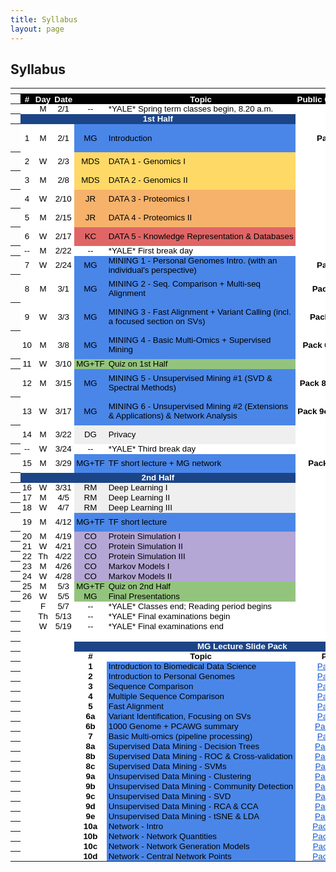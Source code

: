 ```yaml
---
title: Syllabus
layout: page
---
```


## Syllabus
<meta http-equiv="Content-Type" content="text/html; charset=utf-8">
<link type="text/css" rel="stylesheet" href="resources/sheet.css">
<style type="text/css">.ritz .waffle a { color: inherit; }.ritz .waffle .s10{background-color:#4a86e8;text-align:left;color:#000000;font-family:'docs-Helvetica Neue',Arial;font-size:10pt;vertical-align:middle;white-space:nowrap;overflow:hidden;direction:ltr;padding:0px 3px 0px 3px;}.ritz .waffle .s28{background-color:#ffffff;text-align:center;font-weight:bold;color:#000000;font-family:'Arial';font-size:10pt;vertical-align:middle;white-space:normal;overflow:hidden;direction:ltr;padding:0px 3px 0px 3px;}.ritz .waffle .s4{background-color:#ffffff;text-align:center;color:#000000;font-family:'Arial';font-size:10pt;vertical-align:middle;white-space:nowrap;overflow:hidden;direction:ltr;padding:0px 3px 0px 3px;}.ritz .waffle .s23{background-color:#efefef;text-align:center;color:#000000;font-family:'docs-Helvetica Neue',Arial;font-size:10pt;vertical-align:middle;white-space:nowrap;overflow:hidden;direction:ltr;padding:0px 3px 0px 3px;}.ritz .waffle .s3{background-color:#ffffff;text-align:left;color:#000000;font-family:'docs-Helvetica Neue',Arial;font-size:10pt;vertical-align:middle;white-space:nowrap;overflow:hidden;direction:ltr;padding:0px 3px 0px 3px;}.ritz .waffle .s30{background-color:#4a86e8;text-align:left;color:#000000;font-family:'docs-docs-Helvetica Neue',Arial;font-size:10pt;vertical-align:middle;white-space:normal;overflow:hidden;direction:ltr;padding:0px 3px 0px 3px;}.ritz .waffle .s22{background-color:#93c47d;text-align:left;color:#000000;font-family:'docs-Helvetica Neue',Arial;font-size:10pt;vertical-align:middle;white-space:normal;overflow:hidden;direction:ltr;padding:0px 3px 0px 3px;}.ritz .waffle .s1{background-color:#ffffff;text-align:center;color:#000000;font-family:'docs-Helvetica Neue',Arial;font-size:10pt;vertical-align:middle;white-space:nowrap;overflow:hidden;direction:ltr;padding:0px 3px 0px 3px;}.ritz .waffle .s18{background-color:#e06666;text-align:left;color:#000000;font-family:'docs-Helvetica Neue',Arial;font-size:10pt;vertical-align:middle;white-space:nowrap;overflow:hidden;direction:ltr;padding:0px 3px 0px 3px;}.ritz .waffle .s12{background-color:#ffffff;text-align:center;color:#000000;font-family:'Arial';font-size:10pt;vertical-align:middle;white-space:normal;overflow:hidden;word-wrap:break-word;direction:ltr;padding:0px 3px 0px 3px;}.ritz .waffle .s13{background-color:#ffd966;text-align:center;color:#000000;font-family:'docs-Helvetica Neue',Arial;font-size:10pt;vertical-align:middle;white-space:nowrap;overflow:hidden;direction:ltr;padding:0px 3px 0px 3px;}.ritz .waffle .s29{background-color:#ffffff;text-align:center;text-decoration:underline;-webkit-text-decoration-skip:none;text-decoration-skip-ink:none;color:#1155cc;font-family:'docs-Helvetica Neue',Arial;font-size:10pt;vertical-align:middle;white-space:nowrap;overflow:hidden;direction:ltr;padding:0px 3px 0px 3px;}.ritz .waffle .s14{background-color:#ffd966;text-align:left;color:#000000;font-family:'docs-Helvetica Neue',Arial;font-size:10pt;vertical-align:middle;white-space:nowrap;overflow:hidden;direction:ltr;padding:0px 3px 0px 3px;}.ritz .waffle .s7{background-color:#ffffff;text-align:center;text-decoration:underline;-webkit-text-decoration-skip:none;text-decoration-skip-ink:none;color:#1155cc;font-family:'Arial';font-size:10pt;vertical-align:middle;white-space:normal;overflow:hidden;direction:ltr;padding:0px 3px 0px 3px;}.ritz .waffle .s9{background-color:#4a86e8;text-align:center;color:#000000;font-family:'docs-Helvetica Neue',Arial;font-size:10pt;vertical-align:middle;white-space:nowrap;overflow:hidden;direction:ltr;padding:0px 3px 0px 3px;}.ritz .waffle .s11{background-color:#ffffff;text-align:center;font-weight:bold;color:#000000;font-family:'docs-Helvetica Neue',Arial;font-size:10pt;vertical-align:middle;white-space:nowrap;overflow:hidden;direction:ltr;padding:0px 3px 0px 3px;}.ritz .waffle .s5{background-color:#1c4587;text-align:center;font-weight:bold;color:#ffffff;font-family:'docs-Helvetica Neue',Arial;font-size:10pt;vertical-align:middle;white-space:nowrap;overflow:hidden;direction:ltr;padding:0px 3px 0px 3px;}.ritz .waffle .s27{background-color:#1c4587;text-align:center;font-weight:bold;color:#ffffff;font-family:'Arial';font-size:10pt;vertical-align:middle;white-space:normal;overflow:hidden;direction:ltr;padding:0px 3px 0px 3px;}.ritz .waffle .s24{background-color:#efefef;text-align:left;color:#000000;font-family:'docs-Helvetica Neue',Arial;font-size:10pt;vertical-align:middle;white-space:normal;overflow:hidden;direction:ltr;padding:0px 3px 0px 3px;}.ritz .waffle .s32{background-color:#4a86e8;text-align:left;color:#000000;font-family:'Arial';font-size:10pt;vertical-align:middle;white-space:normal;overflow:hidden;direction:ltr;padding:0px 3px 0px 3px;}.ritz .waffle .s21{background-color:#93c47d;text-align:center;color:#000000;font-family:'docs-Helvetica Neue',Arial;font-size:10pt;vertical-align:middle;white-space:nowrap;overflow:hidden;direction:ltr;padding:0px 3px 0px 3px;}.ritz .waffle .s8{background-color:#ffffff;text-align:center;color:#000000;font-family:'Arial';font-size:10pt;vertical-align:middle;white-space:normal;overflow:hidden;direction:ltr;padding:0px 3px 0px 3px;}.ritz .waffle .s25{background-color:#b4a7d6;text-align:center;color:#000000;font-family:'docs-Helvetica Neue',Arial;font-size:10pt;vertical-align:middle;white-space:nowrap;overflow:hidden;direction:ltr;padding:0px 3px 0px 3px;}.ritz .waffle .s17{background-color:#e06666;text-align:center;color:#000000;font-family:'docs-Helvetica Neue',Arial;font-size:10pt;vertical-align:middle;white-space:nowrap;overflow:hidden;direction:ltr;padding:0px 3px 0px 3px;}.ritz .waffle .s19{background-color:#4a86e8;text-align:left;color:#000000;font-family:'docs-Helvetica Neue',Arial;font-size:10pt;vertical-align:middle;white-space:normal;overflow:hidden;direction:ltr;padding:0px 3px 0px 3px;}.ritz .waffle .s6{background-color:#ffffff;text-align:center;font-weight:bold;color:#ffffff;font-family:'docs-Helvetica Neue',Arial;font-size:10pt;vertical-align:middle;white-space:nowrap;overflow:hidden;direction:ltr;padding:0px 3px 0px 3px;}.ritz .waffle .s26{background-color:#b4a7d6;text-align:left;color:#000000;font-family:'docs-Helvetica Neue',Arial;font-size:10pt;vertical-align:middle;white-space:normal;overflow:hidden;direction:ltr;padding:0px 3px 0px 3px;}.ritz .waffle .s16{background-color:#f6b26b;text-align:left;color:#000000;font-family:'docs-Helvetica Neue',Arial;font-size:10pt;vertical-align:middle;white-space:nowrap;overflow:hidden;direction:ltr;padding:0px 3px 0px 3px;}.ritz .waffle .s0{background-color:#000000;text-align:center;font-weight:bold;color:#ffffff;font-family:'docs-Helvetica Neue',Arial;font-size:10pt;vertical-align:middle;white-space:nowrap;overflow:hidden;direction:ltr;padding:0px 3px 0px 3px;}.ritz .waffle .s20{background-color:#ffffff;text-align:center;font-weight:bold;color:#000000;font-family:'Arial';font-size:10pt;vertical-align:middle;white-space:nowrap;overflow:hidden;direction:ltr;padding:0px 3px 0px 3px;}.ritz .waffle .s2{background-color:#ffffff;text-align:center;color:#000000;font-family:'docs-Helvetica Neue',Arial;font-size:10pt;vertical-align:middle;white-space:normal;overflow:hidden;word-wrap:break-word;direction:ltr;padding:0px 3px 0px 3px;}.ritz .waffle .s31{background-color:#ffffff;text-align:center;text-decoration:underline;-webkit-text-decoration-skip:none;text-decoration-skip-ink:none;color:#1155cc;font-family:'Arial';font-size:10pt;vertical-align:middle;white-space:nowrap;overflow:hidden;direction:ltr;padding:0px 3px 0px 3px;}.ritz .waffle .s15{background-color:#f6b26b;text-align:center;color:#000000;font-family:'docs-Helvetica Neue',Arial;font-size:10pt;vertical-align:middle;white-space:nowrap;overflow:hidden;direction:ltr;padding:0px 3px 0px 3px;}</style>
<div class="ritz grid-container" dir="ltr">
    <table class="waffle" cellspacing="0" cellpadding="0">
        <thead>
            <tr>
                <th class="row-header freezebar-origin-ltr"></th>
                <th id="154769403C0" style="width:32px;" class="column-headers-background"></th>
                <th id="154769403C1" style="width:37px;" class="column-headers-background"></th>
                <th id="154769403C2" style="width:47px;" class="column-headers-background"></th>
                <th id="154769403C3" style="width:100px;" class="column-headers-background"></th>
                <th id="154769403C4" style="width:519px;" class="column-headers-background"></th>
                <th id="154769403C5" style="width:120px;" class="column-headers-background"></th>
                <th id="154769403C6" style="width:170px;" class="column-headers-background"></th>
                <th id="154769403C7" style="width:104px;" class="column-headers-background"></th></tr>
        </thead>
        <tbody>
            <tr style="height: 16px">
                <th id="154769403R0" style="height: 16px;" class="row-headers-background">
                    <div class="row-header-wrapper" style="line-height: 16px"></div></th>
                <td class="s0" dir="ltr">#</td>
                <td class="s0" dir="ltr">Day</td>
                <td class="s0" dir="ltr">Date</td>
                <td class="s0"></td>
                <td class="s0" dir="ltr">Topic</td>
                <td class="s0" dir="ltr">Public Comment</td>
                <td class="s0" dir="ltr">URL</td>
                <td class="s0" dir="ltr">URL 2</td></tr>
            <tr style="height: 16px">
                <th id="154769403R1" style="height: 16px;" class="row-headers-background">
                    <div class="row-header-wrapper" style="line-height: 16px"></div></th>
                <td class="s1"></td>
                <td class="s2" dir="ltr">M</td>
                <td class="s2" dir="ltr">2/1</td>
                <td class="s1" dir="ltr">--</td>
                <td class="s3" dir="ltr">*YALE* Spring term classes begin, 8.20 a.m.</td>
                <td class="s4"></td>
                <td class="s4" dir="ltr"></td>
                <td class="s4" dir="ltr"></td>
            </tr>
            <tr style="height: 16px">
                <th id="154769403R2" style="height: 16px;" class="row-headers-background">
                    <div class="row-header-wrapper" style="line-height: 16px"></div></th>
                <td class="s5" dir="ltr" colspan="5">1st Half</td>
                <td class="s6" dir="ltr"></td>
                <td class="s7" dir="ltr"></td>
                <td class="s8"></td>
            </tr>
            <tr style="height: 16px">
                <th id="154769403R3" style="height: 16px;" class="row-headers-background">
                    <div class="row-header-wrapper" style="line-height: 16px"></div></th>
                <td class="s1" dir="ltr">1</td>
                <td class="s2" dir="ltr">M</td>
                <td class="s2" dir="ltr">2/1</td>
                <td class="s9" dir="ltr">MG</td>
                <td class="s10" dir="ltr">Introduction</td>
                <td class="s11" dir="ltr">Pack 1</td>
                <td class="s12" dir="ltr">See below for MG Slides</td>
                <td class="s7" dir="ltr">
                    <a target="_blank" href="https://www.dropbox.com/s/gf0054x92ja8cn0/cbb752-MG-spr21-01-biomed-datasci-intro.mp4?dl=0">Video</a></td>
            </tr>
            <tr style="height: 16px">
                <th id="154769403R4" style="height: 16px;" class="row-headers-background">
                    <div class="row-header-wrapper" style="line-height: 16px"></div></th>
                <td class="s1" dir="ltr">2</td>
                <td class="s2" dir="ltr">W</td>
                <td class="s2" dir="ltr">2/3</td>
                <td class="s13" dir="ltr">MDS</td>
                <td class="s14" dir="ltr">DATA 1 - Genomics I</td>
                <td class="s11" dir="ltr"></td>
                <td class="s7" dir="ltr">
                    <a target="_blank" href="http://files2.gersteinlab.org/public-docs/2021/02.03/210203_Genomics.pdf">Genomic 1 [PDF]</a></td>
                <td class="s8"></td>
            </tr>
            <tr style="height: 16px">
                <th id="154769403R5" style="height: 16px;" class="row-headers-background">
                    <div class="row-header-wrapper" style="line-height: 16px"></div></th>
                <td class="s1" dir="ltr">3</td>
                <td class="s2" dir="ltr">M</td>
                <td class="s2" dir="ltr">2/8</td>
                <td class="s13" dir="ltr">MDS</td>
                <td class="s14" dir="ltr">DATA 2 - Genomics II</td>
                <td class="s11" dir="ltr"></td>
                <td class="s7" dir="ltr">
                    <a target="_blank" href="http://files2.gersteinlab.org/public-docs/2021/02.08/210207_Genomics_II.pdf">Genomic 2 [PDF]</a></td>
                <td class="s8"></td>
            </tr>
            <tr style="height: 16px">
                <th id="154769403R6" style="height: 16px;" class="row-headers-background">
                    <div class="row-header-wrapper" style="line-height: 16px"></div></th>
                <td class="s1" dir="ltr">4</td>
                <td class="s2">W</td>
                <td class="s2" dir="ltr">2/10</td>
                <td class="s15" dir="ltr">JR</td>
                <td class="s16" dir="ltr">DATA 3 - Proteomics I</td>
                <td class="s11" dir="ltr"></td>
                <td class="s7" dir="ltr">
                    <a target="_blank" href="http://files2.gersteinlab.org/public-docs/2021/02.10/CBB_752_2021_Proteins.pdf">Proteomics 1 [PDF]</a></td>
                <td class="s8"></td>
            </tr>
            <tr style="height: 16px">
                <th id="154769403R7" style="height: 16px;" class="row-headers-background">
                    <div class="row-header-wrapper" style="line-height: 16px"></div></th>
                <td class="s1" dir="ltr">5</td>
                <td class="s2">M</td>
                <td class="s2" dir="ltr">2/15</td>
                <td class="s15" dir="ltr">JR</td>
                <td class="s16" dir="ltr">DATA 4 - Proteomics II</td>
                <td class="s11" dir="ltr"></td>
                <td class="s7" dir="ltr">
                    <a target="_blank" href="http://files2.gersteinlab.org/public-docs/2021/02.15/CBB_752_2021_Structure.pdf">Proteomics 2 [PDF]</a></td>
                <td class="s8"></td>
            </tr>
            <tr style="height: 16px">
                <th id="154769403R8" style="height: 16px;" class="row-headers-background">
                    <div class="row-header-wrapper" style="line-height: 16px"></div></th>
                <td class="s1" dir="ltr">6</td>
                <td class="s2">W</td>
                <td class="s2" dir="ltr">2/17</td>
                <td class="s17" dir="ltr">KC</td>
                <td class="s18" dir="ltr">DATA 5 - Knowledge Representation &amp; Databases</td>
                <td class="s4"></td>
                <td class="s7" dir="ltr">
                    <a target="_blank" href="http://files2.gersteinlab.org/public-docs/2021/02.17/Database_KB_Cheung_2_17_21.pptx">Database [PPTX]</a></td>
                <td class="s8"></td>
            </tr>
            <tr style="height: 16px">
                <th id="154769403R9" style="height: 16px;" class="row-headers-background">
                    <div class="row-header-wrapper" style="line-height: 16px"></div></th>
                <td class="s1" dir="ltr">--</td>
                <td class="s2">M</td>
                <td class="s2" dir="ltr">2/22</td>
                <td class="s1" dir="ltr">--</td>
                <td class="s3" dir="ltr">*YALE* First break day</td>
                <td class="s11" dir="ltr"></td>
                <td class="s8"></td>
                <td class="s8"></td>
            </tr>
            <tr style="height: 16px">
                <th id="154769403R10" style="height: 16px;" class="row-headers-background">
                    <div class="row-header-wrapper" style="line-height: 16px"></div></th>
                <td class="s1" dir="ltr">7</td>
                <td class="s2">W</td>
                <td class="s2" dir="ltr">2/24</td>
                <td class="s9" dir="ltr">MG</td>
                <td class="s19">MINING 1 - Personal Genomes Intro. (with an individual&#39;s perspective)</td>
                <td class="s11" dir="ltr">Pack 2</td>
                <td class="s7" dir="ltr">
                    <a target="_blank" href="http://files2.gersteinlab.org/public-docs/2021/02.24/Zimmer_MBB_452_genome_talk_2021.pdf">Carl Slides [PDF]</a></td>
                <td class="s8"></td>
            </tr>
            <tr style="height: 16px">
                <th id="154769403R11" style="height: 16px;" class="row-headers-background">
                    <div class="row-header-wrapper" style="line-height: 16px"></div></th>
                <td class="s1" dir="ltr">8</td>
                <td class="s2">M</td>
                <td class="s2" dir="ltr">3/1</td>
                <td class="s9" dir="ltr">MG</td>
                <td class="s19" dir="ltr">MINING 2 - Seq. Comparison + Multi-seq Alignment</td>
                <td class="s20" dir="ltr">Pack 3, 4</td>
                <td class="s12" dir="ltr">See below for MG Slides</td>
                <td class="s8"></td>
            </tr>
            <tr style="height: 16px">
                <th id="154769403R12" style="height: 16px;" class="row-headers-background">
                    <div class="row-header-wrapper" style="line-height: 16px"></div></th>
                <td class="s1" dir="ltr">9</td>
                <td class="s2">W</td>
                <td class="s2" dir="ltr">3/3</td>
                <td class="s9" dir="ltr">MG</td>
                <td class="s19" dir="ltr">MINING 3 - Fast Alignment + Variant Calling (incl. a focused section on SVs)</td>
                <td class="s20" dir="ltr">Pack 5, 6a</td>
                <td class="s12" dir="ltr">See below for MG Slides</td>
                <td class="s8"></td>
            </tr>
            <tr style="height: 16px">
                <th id="154769403R13" style="height: 16px;" class="row-headers-background">
                    <div class="row-header-wrapper" style="line-height: 16px"></div></th>
                <td class="s1" dir="ltr">10</td>
                <td class="s2">M</td>
                <td class="s2" dir="ltr">3/8</td>
                <td class="s9" dir="ltr">MG</td>
                <td class="s19">MINING 4 - Basic Multi-Omics + Supervised Mining</td>
                <td class="s20" dir="ltr">Pack 6b, 7, 8a</td>
                <td class="s12" dir="ltr">See below for MG Slides</td>
                <td class="s8"></td>
            </tr>
            <tr style="height: 16px">
                <th id="154769403R14" style="height: 16px;" class="row-headers-background">
                    <div class="row-header-wrapper" style="line-height: 16px"></div></th>
                <td class="s1" dir="ltr">11</td>
                <td class="s2">W</td>
                <td class="s2" dir="ltr">3/10</td>
                <td class="s21" dir="ltr">MG+TF</td>
                <td class="s22">Quiz on 1st Half</td>
                <td class="s8"></td>
                <td class="s8"></td>
                <td class="s8"></td>
            </tr>
            <tr style="height: 16px">
                <th id="154769403R15" style="height: 16px;" class="row-headers-background">
                    <div class="row-header-wrapper" style="line-height: 16px"></div></th>
                <td class="s1" dir="ltr">12</td>
                <td class="s2">M</td>
                <td class="s2" dir="ltr">3/15</td>
                <td class="s9" dir="ltr">MG</td>
                <td class="s19">MINING 5 - Unsupervised Mining #1 (SVD &amp; Spectral Methods)</td>
                <td class="s20" dir="ltr">Pack 8b-c, 9a-b</td>
                <td class="s12" dir="ltr">See below for MG Slides</td>
                <td class="s8"></td>
            </tr>
            <tr style="height: 16px">
                <th id="154769403R16" style="height: 16px;" class="row-headers-background">
                    <div class="row-header-wrapper" style="line-height: 16px"></div></th>
                <td class="s1" dir="ltr">13</td>
                <td class="s2">W</td>
                <td class="s2" dir="ltr">3/17</td>
                <td class="s9" dir="ltr">MG</td>
                <td class="s19">MINING 6 - Unsupervised Mining #2 (Extensions &amp; Applications) &amp; Network Analysis</td>
                <td class="s20" dir="ltr">Pack 9c-e, 10a-b</td>
                <td class="s12" dir="ltr">See below for MG Slides</td>
                <td class="s8"></td>
            </tr>
            <tr style="height: 16px">
                <th id="154769403R17" style="height: 16px;" class="row-headers-background">
                    <div class="row-header-wrapper" style="line-height: 16px"></div></th>
                <td class="s1" dir="ltr">14</td>
                <td class="s2">M</td>
                <td class="s2" dir="ltr">3/22</td>
                <td class="s23" dir="ltr">DG</td>
                <td class="s24">Privacy</td>
                <td class="s4"></td>
                <td class="s7" dir="ltr">
                    <a target="_blank" href="http://files2.gersteinlab.org/public-docs/2021/04.19/Privacy.pptx">Privacy [PPT]</a></td>
                <td class="s8"></td>
            </tr>
            <tr style="height: 16px">
                <th id="154769403R18" style="height: 16px;" class="row-headers-background">
                    <div class="row-header-wrapper" style="line-height: 16px"></div></th>
                <td class="s1" dir="ltr">--</td>
                <td class="s2" dir="ltr">W</td>
                <td class="s2" dir="ltr">3/24</td>
                <td class="s1" dir="ltr">--</td>
                <td class="s3" dir="ltr">*YALE* Third break day</td>
                <td class="s4"></td>
                <td class="s8"></td>
                <td class="s8"></td>
            </tr>
            <tr style="height: 16px">
                <th id="154769403R19" style="height: 16px;" class="row-headers-background">
                    <div class="row-header-wrapper" style="line-height: 16px"></div></th>
                <td class="s1" dir="ltr">15</td>
                <td class="s2">M</td>
                <td class="s2" dir="ltr">3/29</td>
                <td class="s9" dir="ltr">MG+TF</td>
                <td class="s19" dir="ltr">TF short lecture + MG network</td>
                <td class="s20" dir="ltr">Pack 10c-d</td>
                <td class="s7" dir="ltr">
                    <a target="_blank" href="http://files2.gersteinlab.org/public-docs/2021/03.29/eQTL.pptx">eQTL [PPT]</a></td>
                <td class="s8"></td>
            </tr>
            <tr style="height: 16px">
                <th id="154769403R20" style="height: 16px;" class="row-headers-background">
                    <div class="row-header-wrapper" style="line-height: 16px"></div></th>
                <td class="s5" dir="ltr" colspan="5">2nd Half</td>
                <td class="s6" dir="ltr"></td>
                <td class="s8"></td>
                <td class="s8"></td>
            </tr>
            <tr style="height: 16px">
                <th id="154769403R21" style="height: 16px;" class="row-headers-background">
                    <div class="row-header-wrapper" style="line-height: 16px"></div></th>
                <td class="s1" dir="ltr">16</td>
                <td class="s2" dir="ltr">W</td>
                <td class="s2" dir="ltr">3/31</td>
                <td class="s23" dir="ltr">RM</td>
                <td class="s24">Deep Learning I</td>
                <td class="s4"></td>
                <td class="s7" dir="ltr">
                    <a target="_blank" href="http://files2.gersteinlab.org/public-docs/2021/03.31/DeepLearning_I_IntroDL.pdf">DL 1 [PDF]</a></td>
                <td class="s8"></td>
            </tr>
            <tr style="height: 16px">
                <th id="154769403R22" style="height: 16px;" class="row-headers-background">
                    <div class="row-header-wrapper" style="line-height: 16px"></div></th>
                <td class="s1" dir="ltr">17</td>
                <td class="s2">M</td>
                <td class="s2" dir="ltr">4/5</td>
                <td class="s23" dir="ltr">RM</td>
                <td class="s24">Deep Learning II</td>
                <td class="s8"></td>
                <td class="s7" dir="ltr">
                    <a target="_blank" href="http://files2.gersteinlab.org/public-docs/2021/04.05/DeepLearning_II_2021.pdf">DL 2 [PDF]</a></td>
                <td class="s8"></td>
            </tr>
            <tr style="height: 16px">
                <th id="154769403R23" style="height: 16px;" class="row-headers-background">
                    <div class="row-header-wrapper" style="line-height: 16px"></div></th>
                <td class="s1" dir="ltr">18</td>
                <td class="s2" dir="ltr">W</td>
                <td class="s2" dir="ltr">4/7</td>
                <td class="s23" dir="ltr">RM</td>
                <td class="s24">Deep Learning III</td>
                <td class="s8"></td>
                <td class="s7" dir="ltr">
                    <a target="_blank" href="http://files2.gersteinlab.org/public-docs/2021/04.07/DeepLearning_III_VAE_and_GAN.pdf">DL 3 [PDF]</a></td>
                <td class="s8"></td>
            </tr>
            <tr style="height: 16px">
                <th id="154769403R24" style="height: 16px;" class="row-headers-background">
                    <div class="row-header-wrapper" style="line-height: 16px"></div></th>
                <td class="s1" dir="ltr">19</td>
                <td class="s2">M</td>
                <td class="s2" dir="ltr">4/12</td>
                <td class="s9" dir="ltr">MG+TF</td>
                <td class="s19" dir="ltr">TF short lecture</td>
                <td class="s8"></td>
                <td class="s7" dir="ltr">
                    <a target="_blank" href="http://files2.gersteinlab.org/public-docs/2021/04.12/textmining.pptx">Textmining [PPT]</a></td>
                <td class="s7" dir="ltr">
                    <a target="_blank" href="http://files2.gersteinlab.org/public-docs/2021/04.12/ManolisKellis_GuestLecture.pptx">Manolis [PPT]</a></td>
            </tr>
            <tr style="height: 16px">
                <th id="154769403R25" style="height: 16px;" class="row-headers-background">
                    <div class="row-header-wrapper" style="line-height: 16px"></div></th>
                <td class="s1" dir="ltr">20</td>
                <td class="s2">M</td>
                <td class="s2" dir="ltr">4/19</td>
                <td class="s25" dir="ltr">CO</td>
                <td class="s26">Protein Simulation I</td>
                <td class="s4" dir="ltr"></td>
                <td class="s8"></td>
                <td class="s8"></td>
            </tr>
            <tr style="height: 16px">
                <th id="154769403R26" style="height: 16px;" class="row-headers-background">
                    <div class="row-header-wrapper" style="line-height: 16px"></div></th>
                <td class="s1" dir="ltr">21</td>
                <td class="s2" dir="ltr">W</td>
                <td class="s2" dir="ltr">4/21</td>
                <td class="s25" dir="ltr">CO</td>
                <td class="s26">Protein Simulation II</td>
                <td class="s4" dir="ltr"></td>
                <td class="s8"></td>
                <td class="s8"></td>
            </tr>
            <tr style="height: 16px">
                <th id="154769403R27" style="height: 16px;" class="row-headers-background">
                    <div class="row-header-wrapper" style="line-height: 16px"></div></th>
                <td class="s1" dir="ltr">22</td>
                <td class="s2" dir="ltr">Th</td>
                <td class="s2" dir="ltr">4/22</td>
                <td class="s25" dir="ltr">CO</td>
                <td class="s26">Protein Simulation III</td>
                <td class="s4" dir="ltr"></td>
                <td class="s8"></td>
                <td class="s8"></td>
            </tr>
            <tr style="height: 16px">
                <th id="154769403R28" style="height: 16px;" class="row-headers-background">
                    <div class="row-header-wrapper" style="line-height: 16px"></div></th>
                <td class="s1" dir="ltr">23</td>
                <td class="s2">M</td>
                <td class="s2" dir="ltr">4/26</td>
                <td class="s25" dir="ltr">CO</td>
                <td class="s26">Markov Models I</td>
                <td class="s4" dir="ltr"></td>
                <td class="s8"></td>
                <td class="s8"></td>
            </tr>
            <tr style="height: 16px">
                <th id="154769403R29" style="height: 16px;" class="row-headers-background">
                    <div class="row-header-wrapper" style="line-height: 16px"></div></th>
                <td class="s1" dir="ltr">24</td>
                <td class="s2" dir="ltr">W</td>
                <td class="s2" dir="ltr">4/28</td>
                <td class="s25" dir="ltr">CO</td>
                <td class="s26">Markov Models II</td>
                <td class="s4" dir="ltr"></td>
                <td class="s8"></td>
                <td class="s8"></td>
            </tr>
            <tr style="height: 16px">
                <th id="154769403R30" style="height: 16px;" class="row-headers-background">
                    <div class="row-header-wrapper" style="line-height: 16px"></div></th>
                <td class="s1" dir="ltr">25</td>
                <td class="s2">M</td>
                <td class="s2" dir="ltr">5/3</td>
                <td class="s21" dir="ltr">MG+TF</td>
                <td class="s22" dir="ltr">Quiz on 2nd Half</td>
                <td class="s4" dir="ltr"></td>
                <td class="s8"></td>
                <td class="s8"></td>
            </tr>
            <tr style="height: 16px">
                <th id="154769403R31" style="height: 16px;" class="row-headers-background">
                    <div class="row-header-wrapper" style="line-height: 16px"></div></th>
                <td class="s1" dir="ltr">26</td>
                <td class="s2" dir="ltr">W</td>
                <td class="s2" dir="ltr">5/5</td>
                <td class="s21" dir="ltr">MG</td>
                <td class="s22">Final Presentations</td>
                <td class="s4" dir="ltr"></td>
                <td class="s8"></td>
                <td class="s8"></td>
            </tr>
            <tr style="height: 16px">
                <th id="154769403R32" style="height: 16px;" class="row-headers-background">
                    <div class="row-header-wrapper" style="line-height: 16px"></div></th>
                <td class="s1"></td>
                <td class="s2" dir="ltr">F</td>
                <td class="s2" dir="ltr">5/7</td>
                <td class="s1" dir="ltr">--</td>
                <td class="s3" dir="ltr">*YALE* Classes end; Reading period begins</td>
                <td class="s4" dir="ltr"></td>
                <td class="s8"></td>
                <td class="s8"></td>
            </tr>
            <tr style="height: 16px">
                <th id="154769403R33" style="height: 16px;" class="row-headers-background">
                    <div class="row-header-wrapper" style="line-height: 16px"></div></th>
                <td class="s1"></td>
                <td class="s2" dir="ltr">Th</td>
                <td class="s2" dir="ltr">5/13</td>
                <td class="s1" dir="ltr">--</td>
                <td class="s3" dir="ltr">*YALE* Final examinations begin</td>
                <td class="s4"></td>
                <td class="s8"></td>
                <td class="s8"></td>
            </tr>
            <tr style="height: 16px">
                <th id="154769403R34" style="height: 16px;" class="row-headers-background">
                    <div class="row-header-wrapper" style="line-height: 16px"></div></th>
                <td class="s1"></td>
                <td class="s2" dir="ltr">W</td>
                <td class="s2" dir="ltr">5/19</td>
                <td class="s1" dir="ltr">--</td>
                <td class="s3" dir="ltr">*YALE* Final examinations end</td>
                <td class="s4"></td>
                <td class="s4" dir="ltr"></td>
                <td class="s4" dir="ltr"></td>
            </tr>
            <tr style="height: 16px">
                <th id="154769403R35" style="height: 16px;" class="row-headers-background">
                    <div class="row-header-wrapper" style="line-height: 16px"></div></th>
                <td class="s12"></td>
                <td class="s12"></td>
                <td class="s12"></td>
                <td class="s12"></td>
                <td class="s12"></td>
                <td class="s12"></td>
                <td class="s12"></td>
                <td class="s12"></td>
            </tr>
            <tr style="height: 16px">
                <th id="154769403R36" style="height: 16px;" class="row-headers-background">
                    <div class="row-header-wrapper" style="line-height: 16px"></div></th>
                <td class="s12"></td>
                <td class="s12"></td>
                <td class="s12"></td>
                <td class="s27" dir="ltr" colspan="4">MG Lecture Slide Pack</td>
                <td class="s12"></td>
            </tr>
            <tr style="height: 16px">
                <th id="154769403R37" style="height: 16px;" class="row-headers-background">
                    <div class="row-header-wrapper" style="line-height: 16px"></div></th>
                <td class="s12"></td>
                <td class="s12"></td>
                <td class="s12"></td>
                <td class="s28" dir="ltr">#</td>
                <td class="s28" dir="ltr">Topic</td>
                <td class="s20" dir="ltr">PDF</td>
                <td class="s20" dir="ltr">PPT</td>
                <td class="s12"></td>
            </tr>
            <tr style="height: 16px">
                <th id="154769403R38" style="height: 16px;" class="row-headers-background">
                    <div class="row-header-wrapper" style="line-height: 16px"></div></th>
                <td class="s12"></td>
                <td class="s12"></td>
                <td class="s12"></td>
                <td class="s28" dir="ltr">1</td>
                <td class="s19" dir="ltr">Introduction to Biomedical Data Science</td>
                <td class="s29" dir="ltr">
                    <a target="_blank" href="http://files2.gersteinlab.org/public-docs/2021/02.21/cbb752-MG-spr21-01-biomed-datasci-intro.pdf">Pack 1</a></td>
                <td class="s29" dir="ltr">
                    <a target="_blank" href="http://files2.gersteinlab.org/public-docs/2021/02.21/cbb752-MG-spr21-01-biomed-datasci-intro.ppt">Pack 1</a></td>
                <td class="s12"></td>
            </tr>
            <tr style="height: 16px">
                <th id="154769403R39" style="height: 16px;" class="row-headers-background">
                    <div class="row-header-wrapper" style="line-height: 16px"></div></th>
                <td class="s12"></td>
                <td class="s12"></td>
                <td class="s12"></td>
                <td class="s28" dir="ltr">2</td>
                <td class="s30" dir="ltr">Introduction to Personal Genomes</td>
                <td class="s29" dir="ltr">
                    <a target="_blank" href="http://files2.gersteinlab.org/public-docs/2021/03.05/cbb752-MG-spr21-02-personalgenomes-intro.pdf">Pack 2</a></td>
                <td class="s29" dir="ltr">
                    <a target="_blank" href="http://files2.gersteinlab.org/public-docs/2021/03.05/cbb752-MG-spr21-02-personalgenomes-intro.pptx">Pack 2</a></td>
                <td class="s12"></td>
            </tr>
            <tr style="height: 16px">
                <th id="154769403R40" style="height: 16px;" class="row-headers-background">
                    <div class="row-header-wrapper" style="line-height: 16px"></div></th>
                <td class="s12"></td>
                <td class="s12"></td>
                <td class="s12"></td>
                <td class="s28" dir="ltr">3</td>
                <td class="s19" dir="ltr">Sequence Comparison</td>
                <td class="s31" dir="ltr">
                    <a target="_blank" href="http://files2.gersteinlab.org/public-docs/2021/03.05/cbb752-MG-spr21-03-seqcmp.pdf">Pack 3</a></td>
                <td class="s29" dir="ltr">
                    <a target="_blank" href="http://files2.gersteinlab.org/public-docs/2021/03.05/cbb752-MG-spr21-03-seqcmp.ppt">Pack 3</a></td>
                <td class="s12"></td>
            </tr>
            <tr style="height: 16px">
                <th id="154769403R41" style="height: 16px;" class="row-headers-background">
                    <div class="row-header-wrapper" style="line-height: 16px"></div></th>
                <td class="s12"></td>
                <td class="s12"></td>
                <td class="s12"></td>
                <td class="s28" dir="ltr">4</td>
                <td class="s19" dir="ltr">Multiple Sequence Comparison</td>
                <td class="s29" dir="ltr">
                    <a target="_blank" href="http://files2.gersteinlab.org/public-docs/2021/03.05/cbb752-MG-spr21-04-multiseq.pdf">Pack 4</a></td>
                <td class="s29" dir="ltr">
                    <a target="_blank" href="http://files2.gersteinlab.org/public-docs/2021/03.05/cbb752-MG-spr21-04-multiseq.ppt">Pack 4</a></td>
                <td class="s12"></td>
            </tr>
            <tr style="height: 16px">
                <th id="154769403R42" style="height: 16px;" class="row-headers-background">
                    <div class="row-header-wrapper" style="line-height: 16px"></div></th>
                <td class="s12"></td>
                <td class="s12"></td>
                <td class="s12"></td>
                <td class="s28" dir="ltr">5</td>
                <td class="s32" dir="ltr">Fast Alignment</td>
                <td class="s29" dir="ltr">
                    <a target="_blank" href="http://files2.gersteinlab.org/public-docs/2021/03.05/cbb752-MG-spr21-05-fastalign.pdf">Pack 5</a></td>
                <td class="s29" dir="ltr">
                    <a target="_blank" href="http://files2.gersteinlab.org/public-docs/2021/03.05/cbb752-MG-spr21-05-fastalign.ppt">Pack 5</a></td>
                <td class="s12"></td>
            </tr>
            <tr style="height: 16px">
                <th id="154769403R43" style="height: 16px;" class="row-headers-background">
                    <div class="row-header-wrapper" style="line-height: 16px"></div></th>
                <td class="s12"></td>
                <td class="s12"></td>
                <td class="s12"></td>
                <td class="s28" dir="ltr">6a</td>
                <td class="s32" dir="ltr">Variant Identification, Focusing on SVs</td>
                <td class="s29" dir="ltr">
                    <a target="_blank" href="http://files2.gersteinlab.org/public-docs/2021/03.05/cbb752-MG-spr21-06-SNVs-SVs.pdf">Pack 6</a></td>
                <td class="s29" dir="ltr">
                    <a target="_blank" href="http://files2.gersteinlab.org/public-docs/2021/03.05/cbb752-MG-spr21-06-SNVs-SVs.pptx">Pack 6</a></td>
                <td class="s12"></td>
            </tr>
            <tr style="height: 16px">
                <th id="154769403R44" style="height: 16px;" class="row-headers-background">
                    <div class="row-header-wrapper" style="line-height: 16px"></div></th>
                <td class="s12"></td>
                <td class="s12"></td>
                <td class="s12"></td>
                <td class="s28" dir="ltr">6b</td>
                <td class="s32" dir="ltr">1000 Genome + PCAWG summary</td>
                <td class="s29" dir="ltr">
                    <a target="_blank" href="http://files2.gersteinlab.org/public-docs/2021/04.25/cbb752-mg-spr21-06b-1000G-PCAWG.pdf">Pack 6b</a></td>
                <td class="s29" dir="ltr">
                    <a target="_blank" href="http://files2.gersteinlab.org/public-docs/2021/04.25/cbb752-mg-spr21-06b-1000G-PCAWG.pptx">Pack 6b</a></td>
                <td class="s12"></td>
            </tr>
            <tr style="height: 16px">
                <th id="154769403R45" style="height: 16px;" class="row-headers-background">
                    <div class="row-header-wrapper" style="line-height: 16px"></div></th>
                <td class="s12"></td>
                <td class="s12"></td>
                <td class="s12"></td>
                <td class="s28" dir="ltr">7</td>
                <td class="s32" dir="ltr">Basic Multi-omics (pipeline processing)</td>
                <td class="s29" dir="ltr">
                    <a target="_blank" href="http://files2.gersteinlab.org/public-docs/2021/04.25/cbb752-mg-spr21-07-multi-omics.pdf">Pack 7</a></td>
                <td class="s29" dir="ltr">
                    <a target="_blank" href="http://files2.gersteinlab.org/public-docs/2021/04.25/cbb752-mg-spr21-07-multi-omics.pptx">Pack 7</a></td>
                <td class="s12"></td>
            </tr>
            <tr style="height: 16px">
                <th id="154769403R46" style="height: 16px;" class="row-headers-background">
                    <div class="row-header-wrapper" style="line-height: 16px"></div></th>
                <td class="s12"></td>
                <td class="s12"></td>
                <td class="s12"></td>
                <td class="s28" dir="ltr">8a</td>
                <td class="s32" dir="ltr">Supervised Data Mining - Decision Trees</td>
                <td class="s29" dir="ltr">
                    <a target="_blank" href="http://files2.gersteinlab.org/public-docs/2021/04.25/cbb752-mg-spr21-08a-datamining-supervised-decisiontrees.pdf">Pack 8a</a></td>
                <td class="s29" dir="ltr">
                    <a target="_blank" href="http://files2.gersteinlab.org/public-docs/2021/04.25/cbb752-mg-spr21-08a-datamining-supervised-decisiontrees.ppt">Pack 8a</a></td>
                <td class="s12"></td>
            </tr>
            <tr style="height: 16px">
                <th id="154769403R47" style="height: 16px;" class="row-headers-background">
                    <div class="row-header-wrapper" style="line-height: 16px"></div></th>
                <td class="s12"></td>
                <td class="s12"></td>
                <td class="s12"></td>
                <td class="s28" dir="ltr">8b</td>
                <td class="s32" dir="ltr">Supervised Data Mining - ROC &amp; Cross-validation</td>
                <td class="s29" dir="ltr">
                    <a target="_blank" href="http://files2.gersteinlab.org/public-docs/2021/04.25/cbb752-mg-spr21-08b-datamining-supervised-ROCs-Cross-validation.pdf">Pack 8b</a></td>
                <td class="s29" dir="ltr">
                    <a target="_blank" href="http://files2.gersteinlab.org/public-docs/2021/04.25/cbb752-mg-spr21-08b-datamining-supervised-ROCs-Cross-validation.ppt">Pack 8b</a></td>
                <td class="s12"></td>
            </tr>
            <tr style="height: 16px">
                <th id="154769403R48" style="height: 16px;" class="row-headers-background">
                    <div class="row-header-wrapper" style="line-height: 16px"></div></th>
                <td class="s12"></td>
                <td class="s12"></td>
                <td class="s12"></td>
                <td class="s28" dir="ltr">8c</td>
                <td class="s32" dir="ltr">Supervised Data Mining - SVMs</td>
                <td class="s29" dir="ltr">
                    <a target="_blank" href="http://files2.gersteinlab.org/public-docs/2021/04.25/cbb752-mg-spr21-08c-datamining-supervised-SVMs.pdf">Pack 8c</a></td>
                <td class="s29" dir="ltr">
                    <a target="_blank" href="http://files2.gersteinlab.org/public-docs/2021/04.25/cbb752-mg-spr21-08c-datamining-supervised-SVMs.ppt">Pack 8c</a></td>
                <td class="s12"></td>
            </tr>
            <tr style="height: 16px">
                <th id="154769403R49" style="height: 16px;" class="row-headers-background">
                    <div class="row-header-wrapper" style="line-height: 16px"></div></th>
                <td class="s12"></td>
                <td class="s12"></td>
                <td class="s12"></td>
                <td class="s28" dir="ltr">9a</td>
                <td class="s32" dir="ltr">Unsupervised Data Mining - Clustering</td>
                <td class="s29" dir="ltr">
                    <a target="_blank" href="http://files2.gersteinlab.org/public-docs/2021/04.25/cbb752-mg-spr21-09a-datamining-unsupervised--clustering.pdf">Pack 9a</a></td>
                <td class="s29" dir="ltr">
                    <a target="_blank" href="http://files2.gersteinlab.org/public-docs/2021/04.25/cbb752-mg-spr21-09a-datamining-unsupervised--clustering.pptx">Pack 9a</a></td>
                <td class="s12"></td>
            </tr>
            <tr style="height: 16px">
                <th id="154769403R50" style="height: 16px;" class="row-headers-background">
                    <div class="row-header-wrapper" style="line-height: 16px"></div></th>
                <td class="s12"></td>
                <td class="s12"></td>
                <td class="s12"></td>
                <td class="s28" dir="ltr">9b</td>
                <td class="s32" dir="ltr">Unsupervised Data Mining - Community Detection</td>
                <td class="s29" dir="ltr">
                    <a target="_blank" href="http://files2.gersteinlab.org/public-docs/2021/04.25/cbb752-mg-spr21-09b-datamining-unsupervised--community-detection.pdf">Pack 9b</a></td>
                <td class="s29" dir="ltr">
                    <a target="_blank" href="http://files2.gersteinlab.org/public-docs/2021/04.25/cbb752-mg-spr21-09b-datamining-unsupervised--community-detection.pptx">Pack 9b</a></td>
                <td class="s12"></td>
            </tr>
            <tr style="height: 16px">
                <th id="154769403R51" style="height: 16px;" class="row-headers-background">
                    <div class="row-header-wrapper" style="line-height: 16px"></div></th>
                <td class="s12"></td>
                <td class="s12"></td>
                <td class="s12"></td>
                <td class="s28" dir="ltr">9c</td>
                <td class="s32" dir="ltr">Unsupervised Data Mining - SVD</td>
                <td class="s29" dir="ltr">
                    <a target="_blank" href="http://files2.gersteinlab.org/public-docs/2021/04.25/cbb752-mg-spr21-09c-datamining-unsupervised--svd.pdf">Pack 9c</a></td>
                <td class="s29" dir="ltr">
                    <a target="_blank" href="http://files2.gersteinlab.org/public-docs/2021/04.25/cbb752-mg-spr21-09c-datamining-unsupervised--svd.pptx">Pack 9c</a></td>
                <td class="s12"></td>
            </tr>
            <tr style="height: 16px">
                <th id="154769403R52" style="height: 16px;" class="row-headers-background">
                    <div class="row-header-wrapper" style="line-height: 16px"></div></th>
                <td class="s12"></td>
                <td class="s12"></td>
                <td class="s12"></td>
                <td class="s28" dir="ltr">9d</td>
                <td class="s32" dir="ltr">Unsupervised Data Mining - RCA &amp; CCA</td>
                <td class="s29" dir="ltr">
                    <a target="_blank" href="http://files2.gersteinlab.org/public-docs/2021/04.25/cbb752-mg-spr21-09d-datamining-unsupervised--rca-cca.pdf">Pack 9d</a></td>
                <td class="s29" dir="ltr">
                    <a target="_blank" href="http://files2.gersteinlab.org/public-docs/2021/04.25/cbb752-mg-spr21-09d-datamining-unsupervised--rca-cca.pdf">Pack 9d</a></td>
                <td class="s12"></td>
            </tr>
            <tr style="height: 16px">
                <th id="154769403R53" style="height: 16px;" class="row-headers-background">
                    <div class="row-header-wrapper" style="line-height: 16px"></div></th>
                <td class="s12"></td>
                <td class="s12"></td>
                <td class="s12"></td>
                <td class="s28" dir="ltr">9e</td>
                <td class="s32" dir="ltr">Unsupervised Data Mining - tSNE &amp; LDA</td>
                <td class="s29" dir="ltr">
                    <a target="_blank" href="http://files2.gersteinlab.org/public-docs/2021/04.25/cbb752-mg-spr21-09e-datamining-unsupervised--tsne-lda.pdf">Pack 9e</a></td>
                <td class="s29" dir="ltr">
                    <a target="_blank" href="http://files2.gersteinlab.org/public-docs/2021/04.25/cbb752-mg-spr21-09e-datamining-unsupervised--tsne-lda.pptx">Pack 9e</a></td>
                <td class="s12"></td>
            </tr>
            <tr style="height: 16px">
                <th id="154769403R54" style="height: 16px;" class="row-headers-background">
                    <div class="row-header-wrapper" style="line-height: 16px"></div></th>
                <td class="s12"></td>
                <td class="s12"></td>
                <td class="s12"></td>
                <td class="s28" dir="ltr">10a</td>
                <td class="s32" dir="ltr">Network - Intro</td>
                <td class="s29" dir="ltr">
                    <a target="_blank" href="http://files2.gersteinlab.org/public-docs/2021/04.25/cbb752-mg-spr21-10a-network-topology-analysis.pdf">Pack 10a</a></td>
                <td class="s29" dir="ltr">
                    <a target="_blank" href="http://files2.gersteinlab.org/public-docs/2021/04.25/cbb752-mg-spr21-10a-network-topology-analysis.ppt">Pack 10a</a></td>
                <td class="s12"></td>
            </tr>
            <tr style="height: 16px">
                <th id="154769403R55" style="height: 16px;" class="row-headers-background">
                    <div class="row-header-wrapper" style="line-height: 16px"></div></th>
                <td class="s12"></td>
                <td class="s12"></td>
                <td class="s12"></td>
                <td class="s28" dir="ltr">10b</td>
                <td class="s32" dir="ltr">Network - Network Quantities</td>
                <td class="s29" dir="ltr">
                    <a target="_blank" href="http://files2.gersteinlab.org/public-docs/2021/04.25/cbb752-mg-spr21-10b-network-topology-analysis.pdf">Pack 10b</a></td>
                <td class="s29" dir="ltr">
                    <a target="_blank" href="http://files2.gersteinlab.org/public-docs/2021/04.25/cbb752-mg-spr21-10b-network-topology-analysis.ppt">Pack 10b</a></td>
                <td class="s12"></td>
            </tr>
            <tr style="height: 16px">
                <th id="154769403R56" style="height: 16px;" class="row-headers-background">
                    <div class="row-header-wrapper" style="line-height: 16px"></div></th>
                <td class="s12"></td>
                <td class="s12"></td>
                <td class="s12"></td>
                <td class="s28" dir="ltr">10c</td>
                <td class="s32" dir="ltr">Network - Network Generation Models</td>
                <td class="s29" dir="ltr">
                    <a target="_blank" href="http://files2.gersteinlab.org/public-docs/2021/04.25/cbb752-mg-spr21-10c-network-topology-analysis.pdf">Pack 10c</a></td>
                <td class="s29" dir="ltr">
                    <a target="_blank" href="http://files2.gersteinlab.org/public-docs/2021/04.25/cbb752-mg-spr21-10c-network-topology-analysis.ppt">Pack 10c</a></td>
                <td class="s12"></td>
            </tr>
            <tr style="height: 16px">
                <th id="154769403R57" style="height: 16px;" class="row-headers-background">
                    <div class="row-header-wrapper" style="line-height: 16px"></div></th>
                <td class="s12"></td>
                <td class="s12"></td>
                <td class="s12"></td>
                <td class="s28" dir="ltr">10d</td>
                <td class="s32" dir="ltr">Network - Central Network Points</td>
                <td class="s31" dir="ltr">
                    <a target="_blank" href="http://files2.gersteinlab.org/public-docs/2021/04.25/cbb752-mg-spr21-10d-network-topology-analysis.pdf">Pack 10d</a></td>
                <td class="s31" dir="ltr">
                    <a target="_blank" href="http://files2.gersteinlab.org/public-docs/2021/04.25/cbb752-mg-spr21-10d-network-topology-analysis.ppt">Pack 10d</a></td>
                <td class="s12"></td>
            </tr>
        </tbody>
    </table>
</div>

